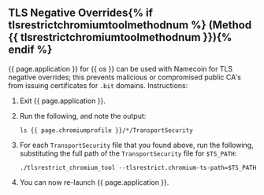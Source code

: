 ## TLS Negative Overrides{% if tlsrestrictchromiumtoolmethodnum %} (Method {{ tlsrestrictchromiumtoolmethodnum }}){% endif %}

{{ page.application }} for {{ os }} can be used with Namecoin for TLS negative overrides; this prevents malicious or compromised public CA's from issuing certificates for `.bit` domains.  Instructions:

1. Exit {{ page.application }}.
1. Run the following, and note the output:
   
       ls {{ page.chromiumprofile }}/*/TransportSecurity
   
1. For each `TransportSecurity` file that you found above, run the following, substituting the full path of the `TransportSecurity` file for `$TS_PATH`:
   
       ./tlsrestrict_chromium_tool --tlsrestrict.chromium-ts-path=$TS_PATH
   
1. You can now re-launch {{ page.application }}.
